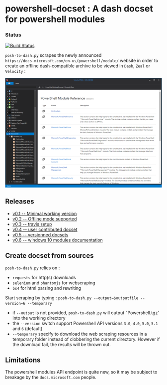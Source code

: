 # powershell-docset : A dash docset for powershell modules

### Status
[![Build Status](https://travis-ci.org/lucasg/powershell-docset.svg?branch=master)](https://travis-ci.org/lucasg/powershell-docset)

`posh-to-dash.py` scrapes the newly announced `https://docs.microsoft.com/en-us/powershell/module/` website in order to create an offline dash-compatible archive to be viewed in `Dash`, `Zeal` or `Velocity` :


<p align="center">
<img alt="Powershell docset in Velocity" src="screenshots/posh-docset.PNG"/>
</p>

## Releases

* [v0.1 -- Minimal working version](https://github.com/lucasg/powershell-docset/releases/tag/v0.1)
* [v0.2 -- Offline mode supported](https://github.com/lucasg/powershell-docset/releases/tag/v0.2)
* [v0.3 -- travis setup](https://github.com/lucasg/powershell-docset/releases/tag/v0.3)
* [v0.4 -- user contributed docset](https://github.com/lucasg/powershell-docset/releases/tag/v0.4)
* [v0.5 -- versionned docsets](https://github.com/lucasg/powershell-docset/releases/tag/v0.5)
* [v0.6 -- windows 10 modules documentation](https://github.com/lucasg/powershell-docset/releases/tag/v0.6)


## Create docset from sources

`posh-to-dash.py` relies on :

* `requests` for http(s) downloads
* `selenium` and `phantomjs` for webscraping
* `bs4` for html parsing and rewriting

Start scraping by typing : `posh-to-dash.py --output=$outputfile --version=6 --temporary`
	
* if `--output` is not provided, `posh-to-dash.py` will output "Powershell.tgz' into the working directory
* the `--version` switch support Powershell API versions `3.0`, `4.0`, `5.0`, `5.1` and `6` (default)
* `--temporary` specify to download the web scraping resources in a temporary folder instead of clobbering the current directory. However if the download fail, the results will be thrown out.

## Limitations

The powershell modules API endpoint is quite new, so it may be subject to breakage by the `docs.microsoft.com` people.
